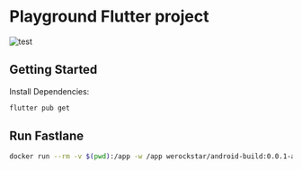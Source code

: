 # Playground Flutter project

![test](https://github.com/werockstar/git-flutter/actions/workflows/ci.yaml/badge.svg)

## Getting Started

Install Dependencies:
```sh
flutter pub get
```

## Run Fastlane

```sh
docker run --rm -v $(pwd):/app -w /app werockstar/android-build:0.0.1-alpha06 fastlane android build
```
